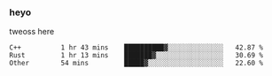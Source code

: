 ### heyo
tweoss here

<!--START_SECTION:waka-->

```text
C++          1 hr 43 mins    ██████████▓░░░░░░░░░░░░░░   42.87 %
Rust         1 hr 13 mins    ███████▓░░░░░░░░░░░░░░░░░   30.69 %
Other        54 mins         █████▓░░░░░░░░░░░░░░░░░░░   22.60 %
```

<!--END_SECTION:waka-->

<!--
**Tweoss/tweoss** is a ✨ _special_ ✨ repository because its `README.md` (this file) appears on your GitHub profile.

Here are some ideas to get you started:

- 🔭 I’m currently working on ...
- 🌱 I’m currently learning ...
- 👯 I’m looking to collaborate on ...
- 🤔 I’m looking for help with ...
- 💬 Ask me about ...
- 📫 How to reach me: ...
- 😄 Pronouns: ...
- ⚡ Fun fact: ...
-->
